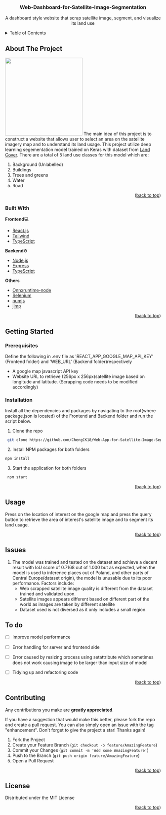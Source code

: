 
<div id="top"></div>


<br />
<div align="center">


  <h3 align="center">Web-Dashboard-for-Satellite-Image-Segmentation</h3>
  <p align="center">
   A dashboard style website that scrap satellite image, segment, and visualize its land use
    <br />
</div>



<!-- TABLE OF CONTENTS -->
<details>
  <summary>Table of Contents</summary>
  <ol>
    <li>
      <a href="#about-the-project">About The Project</a>
      <ul>
        <li><a href="#built-with">Built With</a></li>
      </ul>
    </li>
    <li>
      <a href="#getting-started">Getting Started</a>
      <ul>
        <li><a href="#prerequisites">Prerequisites</a></li>
        <li><a href="#installation">Installation</a></li>
      </ul>
    </li>
    <li><a href="#usage">Usage</a></li>
    <li><a href="#roadmap">Roadmap</a></li>
    <li><a href="#contributing">Contributing</a></li>
    <li><a href="#license">License</a></li>
    <li><a href="#contact">Contact</a></li>
    <li><a href="#acknowledgments">Acknowledgments</a></li>
  </ol>
</details>



<!-- ABOUT THE PROJECT -->
## About The Project

<img src="https://github.com/ChengCK18/Web-App-for-Satellite-Image-Segmentation/tree/main/readme_doc/web_preview.png" width="250" height="250" />
The main idea of this project is to construct a website that allows user to select an area on the satellite imagery map and to understand its land usage. This project utilize deep learning segementation model trained on Keras with dataset from <a href='https://landcover.ai/'>Land Cover</a>. There are a total of 5 land use classes for this model which are:
<ol>  
<li>Background (Unlabelled)</li>  
<li>Buildings</li>  
<li>Trees and greens</li>  
<li>Water</li>  
<li>Road</li>  
</ol>

<p align="right">(<a href="#top">back to top</a>)</p>

### Built With


<b>Frontend</b>💻

* [React.js](https://reactjs.org/)
* [Tailwind](https://tailwindcss.com/)
* [TypeScript](https://www.typescriptlang.org/)

<b>Backend</b>⚙️
* [Node.js](https://nodejs.org/en/)
* [Express](https://expressjs.com/)
* [TypeScript](https://www.typescriptlang.org/)

<b>Others</b>
* [Onnxruntime-node](https://www.npmjs.com/package/onnxruntime-node)
* [Selenium](https://www.npmjs.com/package/selenium-webdriver)
* [numjs](https://www.npmjs.com/package/numjs)
* [jimp](https://www.npmjs.com/package/jimp)

<p align="right">(<a href="#top">back to top</a>)</p>



<!-- GETTING STARTED -->
## Getting Started



### Prerequisites
Define the following in .env file as 'REACT_APP_GOOGLE_MAP_API_KEY' (Frontend folder) and 'WEB_URL' (Backend folder)respectively
<ul>
<li>A google map javascript API key
<li>Website URL to retrieve (256px x 256px)satellite image based on longitude and latitude. (Scrapping code needs to be modified accordingly)
</ul>

### Installation

Install all the dependencies and packages by navigating to the root(where package.json is located) of the Frontend and Backend folder and run the script below.


1. Clone the repo

  ```sh
   git clone https://github.com/ChengCK18/Web-App-for-Satellite-Image-Segmentation.git
   ```
  2. Install NPM packages for both folders
   ```sh
   npm install
   ```
  3. Start the application for both folders
   ```sh
    npm start
   ```
   


<p align="right">(<a href="#top">back to top</a>)</p>



<!-- USAGE EXAMPLES -->
## Usage

Press on the location of interest on the google map and press the query button to retrieve  the area of interest's satellite image and to segment its land usage.

<p align="right">(<a href="#top">back to top</a>)</p>

## Issues

<ol>
<li>The model was trained and tested on the dataset and achieve a decent result with IoU score of 0.7168 out of 1.000 but as expected, when the model is used to inference places out of Poland, and other parts of Central Europe(dataset origin), the model is unusable due to its poor performance. Factors include:
<ul>
	<li> Web scrapped satellite image quality is different from the dataset trained and validated upon.
	<li> Satellite images appears different based on different part of the world as images are taken by different satellite
	<li> Dataset used is not diversed as it only includes a small region.
	
</ul>

</ol>

<!-- ROADMAP -->
## To do

- [ ] Improve model performance
- [ ] Error handling for server and frontend side
- [ ] Error caused by resizing process using setattribute which sometimes does not work causing image to be larger than input size of model
- [ ] Tidying up and refactoring code


<p align="right">(<a href="#top">back to top</a>)</p>



<!-- CONTRIBUTING -->
## Contributing
Any contributions you make are **greatly appreciated**.

If you have a suggestion that would make this better, please fork the repo and create a pull request. You can also simply open an issue with the tag "enhancement".
Don't forget to give the project a star! Thanks again!

1. Fork the Project
2. Create your Feature Branch (`git checkout -b feature/AmazingFeature`)
3. Commit your Changes (`git commit -m 'Add some AmazingFeature'`)
4. Push to the Branch (`git push origin feature/AmazingFeature`)
5. Open a Pull Request

<p align="right">(<a href="#top">back to top</a>)</p>



<!-- LICENSE -->
## License

Distributed under the MIT License

<p align="right">(<a href="#top">back to top</a>)</p>
